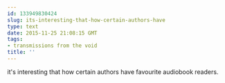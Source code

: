 ```yaml
---
id: 133949830424
slug: its-interesting-that-how-certain-authors-have
type: text
date: 2015-11-25 21:08:15 GMT
tags:
- transmissions from the void
title: ''
---
```

it's interesting that how certain authors have favourite audiobook readers.